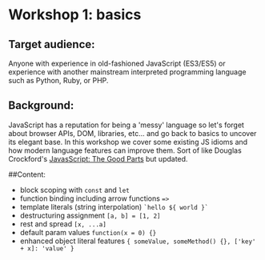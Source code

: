 # Workshop 1: basics

## Target audience:

Anyone with experience in old-fashioned JavaScript (ES3/ES5) or experience with another mainstream interpreted programming language such as Python, Ruby, or PHP.

## Background:

JavaScript has a reputation for being a 'messy' language so let's forget about browser APIs, DOM, libraries, etc... and go back to basics to uncover its elegant base.
In this workshop we cover some existing JS idioms and how modern language features can improve them.
Sort of like Douglas Crockford's [JavasScript: The Good Parts](http://shop.oreilly.com/product/9780596517748.do) but updated.

##Content:

* block scoping with `const` and `let`
* function binding including arrow functions `=>`
* template literals (string interpolation) ``` `hello ${ world }`  ```
* destructuring assignment `[a, b] = [1, 2]`
* rest and spread `[x, ...a]`
* default param values `function(x = 0) {}`
* enhanced object literal features `{ someValue, someMethod() {}, ['key' + x]: 'value' }`
